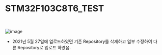 # STM32F103C8T6_TEST
<br>

![image](https://user-images.githubusercontent.com/70312248/163013157-e697aa14-8e1c-4d7e-89dd-ee4bbfcb708d.png)

* 2021년 5월 27일에 업로드하였던 기존 Repository를 삭제하고 일부 수정하여 다른 Repository로 업로드 하였음.


